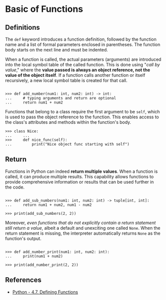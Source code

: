 # Basic of Functions

<!-- https://docs.python.org/3/tutorial/controlflow.html#defining-functions -->
## Definitions

The `def` keyword introduces a function definition, followed by the function name and a list of formal parameters enclosed in parentheses. The function body starts on the next line and must be indented.

When a function is called, the actual parameters (arguments) are introduced into the local symbol table of the called function. This is done using "*call by value*," where the **value passed is always an object reference, not the value of the object itself**. If a function calls another function or itself recursively, a new local symbol table is created for that call.

```pycon exec="1" source="console" title="fun_definition.py"

>>> def add_number(num1: int, num2: int) -> int:
...     # typing arguments and return are optional
...     return num1 + num2
```

Functions that belong to a class require the first argument to be `self`, which is used to pass the object reference to the function. This enables access to the class's attributes and methods within the function's body.

```pycon exec="1" source="console" title="fun_class.py"
>>> class Nice:
...     ...
>>>     def nice_func(self):
...         print("Nice object func starting with self")
```

## Return

Functions in Python can indeed **return multiple values**. When a function is called, it can produce multiple results. This capability allows functions to provide comprehensive information or results that can be used further in the code.

```pycon exec="1" source="console" title="mult_return.py"

>>> def add_sub_numbers(num1: int, num2: int) -> tuple[int, int]:
...     return num1 + num2, num1 - num2

>>> print(add_sub_numbers(2, 2))
```

Moreover, *even functions that do not explicitly contain a return statement still return a value*, albeit a default and unexciting one called `None`. When the return statement is missing, the interpreter automatically returns `None` as the function's output.

```pycon exec="1" source="console" title="fun_none.py"

>>> def add_number_print(num1: int, num2: int):
...     print(num1 + num2)

>>> print(add_number_print(2, 2))
```

## References

- [Python - 4.7. Defining Functions](https://docs.python.org/3/tutorial/controlflow.html#defining-functions)
